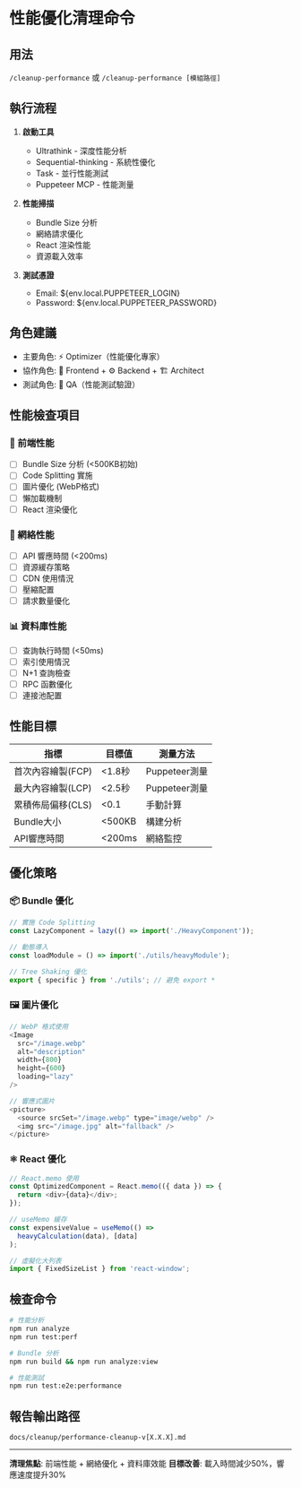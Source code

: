 # 性能優化清理命令

## 用法
`/cleanup-performance` 或 `/cleanup-performance [模組路徑]`

## 執行流程
1. **啟動工具**
   - Ultrathink - 深度性能分析
   - Sequential-thinking - 系統性優化
   - Task - 並行性能測試
   - Puppeteer MCP - 性能測量

2. **性能掃描**
   - Bundle Size 分析
   - 網絡請求優化
   - React 渲染性能
   - 資源載入效率

3. **測試憑證**
   - Email: ${env.local.PUPPETEER_LOGIN}
   - Password: ${env.local.PUPPETEER_PASSWORD}

## 角色建議
- 主要角色: ⚡ Optimizer（性能優化專家）
- 協作角色: 🎨 Frontend + ⚙️ Backend + 🏗️ Architect
- 測試角色: 🧪 QA（性能測試驗證）

## 性能檢查項目
### 🎯 前端性能
- [ ] Bundle Size 分析 (<500KB初始)
- [ ] Code Splitting 實施
- [ ] 圖片優化 (WebP格式)
- [ ] 懶加載機制
- [ ] React 渲染優化

### 🚀 網絡性能
- [ ] API 響應時間 (<200ms)
- [ ] 資源緩存策略
- [ ] CDN 使用情況
- [ ] 壓縮配置
- [ ] 請求數量優化

### 📊 資料庫性能
- [ ] 查詢執行時間 (<50ms)
- [ ] 索引使用情況
- [ ] N+1 查詢檢查
- [ ] RPC 函數優化
- [ ] 連接池配置

## 性能目標
| 指標 | 目標值 | 測量方法 |
|------|--------|----------|
| 首次內容繪製(FCP) | <1.8秒 | Puppeteer測量 |
| 最大內容繪製(LCP) | <2.5秒 | Puppeteer測量 |
| 累積佈局偏移(CLS) | <0.1 | 手動計算 |
| Bundle大小 | <500KB | 構建分析 |
| API響應時間 | <200ms | 網絡監控 |

## 優化策略
### 📦 Bundle 優化
```javascript
// 實施 Code Splitting
const LazyComponent = lazy(() => import('./HeavyComponent'));

// 動態導入
const loadModule = () => import('./utils/heavyModule');

// Tree Shaking 優化
export { specific } from './utils'; // 避免 export *
```

### 🖼️ 圖片優化
```javascript
// WebP 格式使用
<Image
  src="/image.webp"
  alt="description"
  width={800}
  height={600}
  loading="lazy"
/>

// 響應式圖片
<picture>
  <source srcSet="/image.webp" type="image/webp" />
  <img src="/image.jpg" alt="fallback" />
</picture>
```

### ⚛️ React 優化
```javascript
// React.memo 使用
const OptimizedComponent = React.memo(({ data }) => {
  return <div>{data}</div>;
});

// useMemo 緩存
const expensiveValue = useMemo(() =>
  heavyCalculation(data), [data]
);

// 虛擬化大列表
import { FixedSizeList } from 'react-window';
```

## 檢查命令
```bash
# 性能分析
npm run analyze
npm run test:perf

# Bundle 分析
npm run build && npm run analyze:view

# 性能測試
npm run test:e2e:performance
```

## 報告輸出路徑
`docs/cleanup/performance-cleanup-v[X.X.X].md`

---

**清理焦點**: 前端性能 + 網絡優化 + 資料庫效能
**目標改善**: 載入時間減少50%，響應速度提升30%
